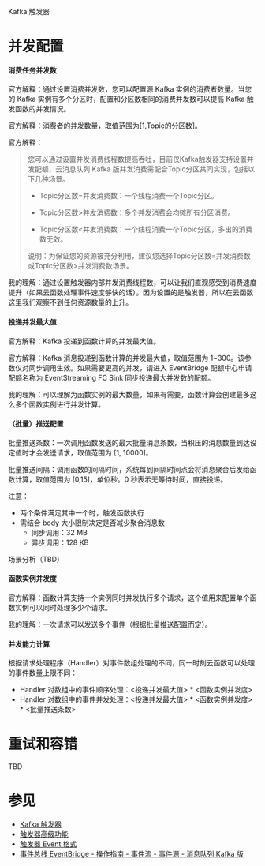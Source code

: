 Kafka 触发器

# 并发配置

#### 消费任务并发数

官方解释：通过设置消费并发数，您可以配置源 Kafka 实例的消费者数量。当您的 Kafka 实例有多个分区时，配置和分区数相同的消费并发数可以提高 Kafka 触发函数的并发情况。

官方解释：消费者的并发数量，取值范围为[1,Topic的分区数]。

官方解释：

> 您可以通过设置并发消费线程数提高吞吐，目前仅Kafka触发器支持设置并发配额，云消息队列 Kafka 版并发消费需配合Topic分区共同实现，包括以下几种场景。
>
> * Topic分区数=并发消费数：一个线程消费一个Topic分区。
>
> * Topic分区数>并发消费数：多个并发消费会均摊所有分区消费。
>
> * Topic分区数<并发消费数：一个线程消费一个Topic分区，多出的消费数无效。
>
> 说明：为保证您的资源被充分利用，建议您选择Topic分区数=并发消费数或Topic分区数>并发消费数场景。

我的理解：通过设置触发器内部并发消费线程数，可以让我们直观感受到消费速度提升（如果云函数处理事件速度够快的话）。因为设置的是触发器，所以在云函数这里我们观察不到任何资源数量的上升。

#### 投递并发最大值

官方解释：Kafka 投递到函数计算的并发最大值。

官方解释：Kafka 消息投递到函数计算的并发最大值，取值范围为 1~300。该参数仅对同步调用生效。如果需要更高的并发，请进入 EventBridge 配额中心申请配额名称为 EventStreaming FC Sink 同步投递最大并发数的配额。

我的理解：可以理解为函数实例的最大数量，如果有需要，函数计算会创建最多这么多个函数实例进行并发计算。

#### （批量）推送配置 

批量推送条数：一次调用函数发送的最大批量消息条数，当积压的消息数量到达设定值时才会发送请求，取值范围为 [1, 10000]。

批量推送间隔：调用函数的间隔时间，系统每到间隔时间点会将消息聚合后发给函数计算，取值范围为 [0,15]，单位秒。0 秒表示无等待时间，直接投递。

注意：

* 两个条件满足其中一个时，触发函数执行
* 需结合 body 大小限制决定是否减少聚合消息数
  * 同步调用：32 MB
  * 异步调用：128 KB
  
场景分析（TBD）

#### 函数实例并发度

官方解释：函数计算支持一个实例同时并发执行多个请求，这个值用来配置单个函数实例可以同时处理多少个请求。

我的理解：一次请求可以发送多个事件（根据批量推送配置而定）。

#### 并发能力计算

根据请求处理程序（Handler）对事件数组处理的不同，同一时刻云函数可以处理的事件数量上限不同：

* Handler 对数组中的事件顺序处理：<投递并发最大值> * <函数实例并发度>
* Handler 对数组中的事件并发处理：<投递并发最大值> * <函数实例并发度> * <批量推送条数>

# 重试和容错

TBD

# 参见

* [Kafka 触发器](https://help.aliyun.com/zh/fc/apsaramq-for-kafka-trigger)
* [触发器高级功能](https://help.aliyun.com/zh/fc/user-guide/advanced-features-of-triggers)
* [触发器 Event 格式](https://help.aliyun.com/zh/fc/user-guide/formats-of-event-for-different-triggers)
* [事件总线 EventBridge - 操作指南 - 事件流 - 事件源 - 消息队列 Kafka 版](https://help.aliyun.com/document_detail/439526.html)